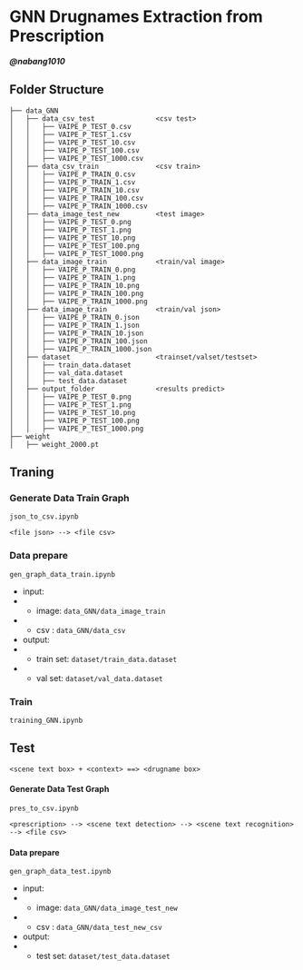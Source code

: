 # GNN Drugnames Extraction from Prescription


***@nabang1010***

## Folder Structure

```
├── data_GNN
│   ├── data_csv_test               <csv test>
│   │   ├── VAIPE_P_TEST_0.csv
│   │   ├── VAIPE_P_TEST_1.csv
│   │   ├── VAIPE_P_TEST_10.csv
│   │   ├── VAIPE_P_TEST_100.csv
│   │   ├── VAIPE_P_TEST_1000.csv
│   ├── data_csv_train              <csv train>
│   │   ├── VAIPE_P_TRAIN_0.csv
│   │   ├── VAIPE_P_TRAIN_1.csv
│   │   ├── VAIPE_P_TRAIN_10.csv
│   │   ├── VAIPE_P_TRAIN_100.csv
│   │   ├── VAIPE_P_TRAIN_1000.csv
│   ├── data_image_test_new         <test image>
│   │   ├── VAIPE_P_TEST_0.png
│   │   ├── VAIPE_P_TEST_1.png
│   │   ├── VAIPE_P_TEST_10.png
│   │   ├── VAIPE_P_TEST_100.png
│   │   ├── VAIPE_P_TEST_1000.png
│   ├── data_image_train            <train/val image>
│   │   ├── VAIPE_P_TRAIN_0.png
│   │   ├── VAIPE_P_TRAIN_1.png
│   │   ├── VAIPE_P_TRAIN_10.png
│   │   ├── VAIPE_P_TRAIN_100.png
│   │   ├── VAIPE_P_TRAIN_1000.png
│   ├── data_image_train            <train/val json>
│   │   ├── VAIPE_P_TRAIN_0.json
│   │   ├── VAIPE_P_TRAIN_1.json
│   │   ├── VAIPE_P_TRAIN_10.json
│   │   ├── VAIPE_P_TRAIN_100.json
│   │   ├── VAIPE_P_TRAIN_1000.json
│   ├── dataset                     <trainset/valset/testset>
│   │   ├── train_data.dataset
│   │   ├── val_data.dataset
│   │   ├── test_data.dataset
│   ├── output_folder               <results predict>
│   │   ├── VAIPE_P_TEST_0.png
│   │   ├── VAIPE_P_TEST_1.png
│   │   ├── VAIPE_P_TEST_10.png
│   │   ├── VAIPE_P_TEST_100.png
│   │   ├── VAIPE_P_TEST_1000.png
├── weight
│   ├── weight_2000.pt
```

## Traning

### Generate Data Train Graph
`json_to_csv.ipynb`

`<file json> --> <file csv>`


### Data prepare

`gen_graph_data_train.ipynb`
* input:
*  * image: `data_GNN/data_image_train`
*  * csv  : `data_GNN/data_csv`
* output:
*  * train set: `dataset/train_data.dataset`
*  * val set: `dataset/val_data.dataset`

### Train

`training_GNN.ipynb`


##  Test

`<scene text box> + <context> ==> <drugname box>`

#### Generate Data Test Graph
`pres_to_csv.ipynb`

`<prescription> --> <scene text detection> --> <scene text recognition> --> <file csv>`

#### Data prepare

`gen_graph_data_test.ipynb`
* input:
*  * image: `data_GNN/data_image_test_new`
*  * csv  : `data_GNN/data_test_new_csv`
* output:
*  * test set: `dataset/test_data.dataset`





